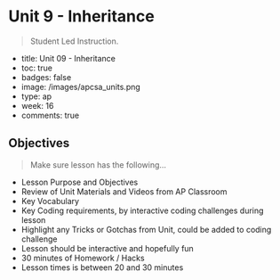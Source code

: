 # Unit 9 - Inheritance

> Student Led Instruction.

- title: Unit 09 - Inheritance
- toc: true
- badges: false
- image: /images/apcsa_units.png
- type: ap
- week: 16
- comments: true

## Objectives

> Make sure lesson has the following...

- Lesson Purpose and Objectives
- Review of Unit Materials and Videos from AP Classroom
- Key Vocabulary
- Key Coding requirements, by interactive coding challenges during lesson
- Highlight any Tricks or Gotchas from Unit, could be added to coding challenge
- Lesson should be interactive and hopefully fun
- 30 minutes of Homework / Hacks
- Lesson times is between 20 and 30 minutes
